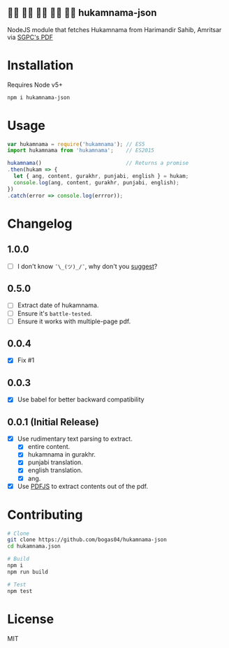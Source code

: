 ## 🙏🏻 🙏🏼 🙏🏽 🙏🏾 🙏🏿  hukamnama-json

NodeJS module that fetches Hukamnama from Harimandir Sahib, Amritsar via [SGPC's PDF](http://old.sgpc.net/hukumnama/jpeg%20hukamnama/hukamnama.pdf)

# Installation

Requires Node v5+ 

```bash
npm i hukamnama-json
```

# Usage

```javascript
var hukamnama = require('hukamnama'); // ES5
import hukamnama from 'hukamnama';    // ES2015

hukamnama()                           // Returns a promise
.then(hukam => {
  let { ang, content, gurakhr, punjabi, english } = hukam;
  console.log(ang, content, gurakhr, punjabi, english);
})
.catch(error => console.log(errror));
```
# Changelog

## 1.0.0
* [ ] I don't know `¯\_(ツ)_/¯`, why don't you [suggest](https://github.com/bogas04/hukamnama-json/issues/new)?

## 0.5.0
* [ ] Extract date of hukamnama.
* [ ] Ensure it's `battle-tested`.
* [ ] Ensure it works with multiple-page pdf.

## 0.0.4
* [x] Fix #1

## 0.0.3
* [x] Use babel for better backward compatibility 

## 0.0.1 (Initial Release)
* [x] Use rudimentary text parsing to extract.
  * [x] entire content.
  * [x] hukamnama in gurakhr.
  * [x] punjabi translation.
  * [x] english translation.
  * [x] ang.
* [x] Use [PDFJS](https://mozilla.github.io/pdf.js/) to extract contents out of the pdf.

# Contributing

```bash
# Clone
git clone https://github.com/bogas04/hukamnama-json
cd hukamnama.json

# Build
npm i
npm run build

# Test
npm test
```

# License

MIT
